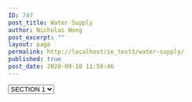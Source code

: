```yaml
---
ID: 747
post_title: Water Supply
author: Nicholas Wong
post_excerpt: ""
layout: page
permalink: http://localhost/ie_test3/water-supply/
published: true
post_date: 2020-09-10 11:50:46
---
```

<select id="mySelect">
   <option>SECTION 1</option>
   <option>SECTION 2</option>
   <option>SECTION 3</option>
</select>